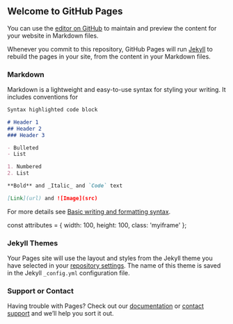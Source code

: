 ## Welcome to GitHub Pages

You can use the [editor on GitHub](https://github.com/Khelmohr/test/edit/main/README.md) to maintain and preview the content for your website in Markdown files.

Whenever you commit to this repository, GitHub Pages will run [Jekyll](https://jekyllrb.com/) to rebuild the pages in your site, from the content in your Markdown files.

### Markdown

Markdown is a lightweight and easy-to-use syntax for styling your writing. It includes conventions for

```markdown
Syntax highlighted code block

# Header 1
## Header 2
### Header 3

- Bulleted
- List

1. Numbered
2. List

**Bold** and _Italic_ and `Code` text

[Link](url) and ![Image](src)
```

For more details see [Basic writing and formatting syntax](https://docs.github.com/en/github/writing-on-github/getting-started-with-writing-and-formatting-on-github/basic-writing-and-formatting-syntax).

  
  
  <!-- Load iFrameXJS -->
  <script src="../iFrameX/dist/iframex.min.js"></script>
  
  <script>
  const iframe = new iFrameX(options);
  iframe.create();
  </script>
  
  const attributes = {
  width: 100,
  height: 100,
  class: 'myiframe'
  };
  
  



### Jekyll Themes

Your Pages site will use the layout and styles from the Jekyll theme you have selected in your [repository settings](https://github.com/Khelmohr/test/settings/pages). The name of this theme is saved in the Jekyll `_config.yml` configuration file.

### Support or Contact

Having trouble with Pages? Check out our [documentation](https://docs.github.com/categories/github-pages-basics/) or [contact support](https://support.github.com/contact) and we’ll help you sort it out.

<script>
  
async function createIframe(){
      iframe = new iFrameX(options);
      iframe.create();
      iframe.gateway = function (data) { // Parent listener
        console.log(data);
        iframe.sendMessage('CustomEventName', {date: new Date(), message: "Sent from parent to iframe"}); // Parent sender
      }
    }

</script>
